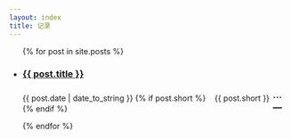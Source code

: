 ```yaml
---
layout: index
title: 记录
---
```


<ul class="documents">
  {% for post in site.posts %}
    <li class="documents__item">
      <div class="document{% if post.english %} pure-english{% endif %}">
        <h3>
          <a href="{{ post.url }}" target="_self">
            <span>{{ post.title }}</span>
          </a>
        </h3>
        <p>
        <time>{{ post.date | date_to_string }}</time>
        {% if post.short %} <span style="color: #EFEFEF">&bull;</span><span> {{ post.short }}</span><a href="{{ post.url }}" style="position: relative;top: 9px;left: 6px;font-size: 1.4rem;">&dot;&dot;&dot;</a> {% endif %}
        </p>
      </div>
    </li>
  {% endfor %}
</ul>
